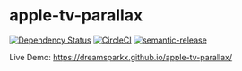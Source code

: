 # apple-tv-parallax

[![Dependency Status](https://david-dm.org/dreamsparkx/apple-tv-parallax.svg)](https://david-dm.org/dreamsparkx/apple-tv-parallax) [![CircleCI](https://circleci.com/gh/dreamsparkx/apple-tv-parallax.svg?style=svg)](https://circleci.com/gh/dreamsparkx/apple-tv-parallax) [![semantic-release](https://img.shields.io/badge/%20%20%F0%9F%93%A6%F0%9F%9A%80-semantic--release-e10079.svg)](https://github.com/semantic-release/semantic-release)

Live Demo: https://dreamsparkx.github.io/apple-tv-parallax/
